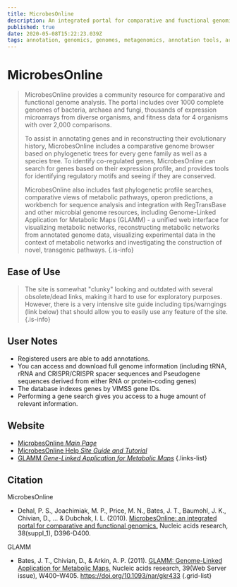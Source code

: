 ```yaml
---
title: MicrobesOnline
description: An integrated portal for comparative and functional genomics (Virtual Institute for Microbial Stress and Survival)
published: true
date: 2020-05-08T15:22:23.039Z
tags: annotation, genomics, genomes, metagenomics, annotation tools, archaea, bacteria, tool, 16s rrna, genome browser, evolution, comparative genomics, functional association, data capture, metabolic reconstruction, database, homology, fitness, browser, data visualization, sequence identity, metabolic pathways, data export, omics, eukaryota, curated, motif
---
```


# MicrobesOnline

> MicrobesOnline provides a community resource for comparative and functional genome analysis. The portal includes over 1000 complete genomes of bacteria, archaea and fungi, thousands of expression microarrays from diverse organisms, and fitness data for 4 organisms with over 2,000 comparisons. 
>
>To assist in annotating genes and in reconstructing their evolutionary history, MicrobesOnline includes a comparative genome browser based on phylogenetic trees for every gene family as well as a species tree. To identify co-regulated genes, MicrobesOnline can search for genes based on their expression profile, and provides tools for identifying regulatory motifs and seeing if they are conserved. 
>
>MicrobesOnline also includes fast phylogenetic profile searches, comparative views of metabolic pathways, operon predictions, a workbench for sequence analysis and integration with RegTransBase and other microbial genome resources, including Genome-Linked Application for Metabolic Maps (GLAMM) - a unified web interface for visualizing metabolic networks, reconstructing metabolic networks from annotated genome data, visualizing experimental data in the context of metabolic networks and investigating the construction of novel, transgenic pathways.
{.is-info}

## Ease of Use

> The site is somewhat "clunky" looking and outdated with several obsolete/dead links, making it hard to use for exploratory purposes.
> However, there is a very intensive site guide including tips/warngings (link below) that should allow you to easily use any feature of the site.
{.is-info}

## User Notes

- Registered users are able to add annotations. 
- You can access and download full genome information (including tRNA, rRNA and CRISPR/CRISPR spacer sequences and Pseudogene sequences derived from either RNA or protein-coding genes)
- The database indexes genes by VIMSS gene IDs.
- Performing a gene search gives you access to a huge amount of relevant information.

## Website

- [MicrobesOnline *Main Page*](http://microbesonline.org/)
- [MicrobesOnline Help *Site Guide and Tutorial*](http://microbesonline.org/mo_siteguide_tutorial.pdf)
- [GLAMM *Gene-Linked Application for Metabolic Maps*](glamm.lbl.gov)
{.links-list}

## Citation
MicrobesOnline
- Dehal, P. S., Joachimiak, M. P., Price, M. N., Bates, J. T., Baumohl, J. K., Chivian, D., ... & Dubchak, I. L. (2010). [MicrobesOnline: an integrated portal for comparative and functional genomics.](https://academic.oup.com/nar/article/38/suppl_1/D396/3112269) Nucleic acids research, 38(suppl_1), D396-D400.

GLAMM
- Bates, J. T., Chivian, D., & Arkin, A. P. (2011). [GLAMM: Genome-Linked Application for Metabolic Maps.](https://www.ncbi.nlm.nih.gov/pmc/articles/PMC3125797/) Nucleic acids research, 39(Web Server issue), W400–W405. https://doi.org/10.1093/nar/gkr433
{.grid-list}